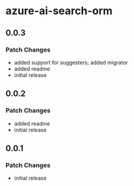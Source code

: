 # azure-ai-search-orm

## 0.0.3

### Patch Changes

- added support for suggesters; added migrator
- added readme
- initial release

## 0.0.2

### Patch Changes

- added readme
- initial release

## 0.0.1

### Patch Changes

- initial release
